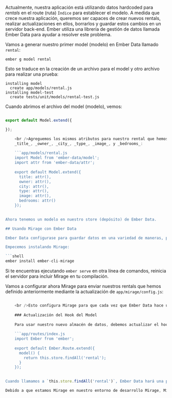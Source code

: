 Actualmente, nuestra aplicación está utilizando datos hardcoded para *rentals* en el route (ruta) `Índice` para establecer el modelo. A medida que crece nuestra aplicación, queremos ser capaces de crear nuevos rentals, realizar actualizaciones en ellos, borrarlos y guardar estos cambios en un servidor back-end. Ember utiliza una librería de gestión de datos llamada Ember Data para ayudar a resolver este problema.

Vamos a generar nuestro primer model (modelo) en Ember Data llamado `rental`:

```shell
ember g model rental
```

Esto se traduce en la creación de un archivo para el model y otro archivo para realizar una prueba:

```shell
installing model
  create app/models/rental.js
installing model-test
  create tests/unit/models/rental-test.js
```

Cuando abrimos el archivo del model (modelo), vemos:

```app/models/rental.js import Model from 'ember-data/model';

export default Model.extend({

});

    <br />Agreguemos los mismos atributos para nuestro rental que hemos utilizado previamente  en nuestro arreglo hardcoded de objetos Javascript -
    _title_, _owner_, _city_, _type_, _image_, y _bedrooms_:
    
    ```app/models/rental.js
    import Model from 'ember-data/model';
    import attr from 'ember-data/attr';
    
    export default Model.extend({
      title: attr(),
      owner: attr(),
      city: attr(),
      type: attr(),
      image: attr(),
      bedrooms: attr()
    });
    

Ahora tenemos un modelo en nuestro store (depósito) de Ember Data.

## Usando Mirage con Ember Data

Ember Data configurase para guardar datos en una variedad de maneras, pero a menudo se configura para trabajar con un servidor backend de tipo API. Para este tutorial, usaremos [Mirage](http://www.ember-cli-mirage.com). Esto nos permitirá crear datos falsos para trabajar con en el desarrollo de nuestra aplicación y simular un servidor back-end.

Empecemos instalando Mirage:

```shell
ember install ember-cli-mirage
```

Si te encuentras ejecutando `ember serve` en otra línea de comandos, reinicia el servidor para incluir Mirage en tu compilación.

Vamos a configurar ahora Mirage para enviar nuestros rentals que hemos definido anteriormente mediante la actualización de `app/mirage/config.js`:

```app/mirage/config.js export default function() { this.get('/rentals', function() { return { data: [{ type: 'rentals', id: 1, attributes: { title: 'Grand Old Mansion', owner: 'Veruca Salt', city: 'San Francisco', type: 'Estate', bedrooms: 15, image: 'https://upload.wikimedia.org/wikipedia/commons/c/cb/Crane_estate_(5).jpg' } }, { type: 'rentals', id: 2, attributes: { title: 'Urban Living', owner: 'Mike Teavee', city: 'Seattle', type: 'Condo', bedrooms: 1, image: 'https://upload.wikimedia.org/wikipedia/commons/0/0e/Alfonso_13_Highrise_Tegucigalpa.jpg' } }, { type: 'rentals', id: 3, attributes: { title: 'Downtown Charm', owner: 'Violet Beauregarde', city: 'Portland', type: 'Apartment', bedrooms: 3, image: 'https://upload.wikimedia.org/wikipedia/commons/f/f7/Wheeldon_Apartment_Building_-_Portland_Oregon.jpg' } }] }; }); }

    <br />Esto configura Mirage para que cada vez que Ember Data hace una petición GET a `/rentals`, Mirage retornará este objeto JavaScript como JSON.
    
    ### Actualización del Hook del Model
    
    Para usar nuestro nuevo almacén de datos, debemos actualizar el hook de `model` en nuestro route.
    
    ```app/routes/index.js
    import Ember from 'ember';
    
    export default Ember.Route.extend({
      model() {
        return this.store.findAll('rental');
      }
    });
    

Cuando llamamos a `this.store.findAll('rental')`, Ember Data hará una petición GET a `/rentals`. Puedes leer más sobre Ember Data en la [sección de models](../../models/).

Debido a que estamos Mirage en nuestro entorno de desarrollo Mirage, Mirage retornará los datos que hemos proporcionado. Cuando despleguemos nuestra aplicación en un servidor de producción, necesitamos proporcionar un backend para que Ember Data se comunique con él.